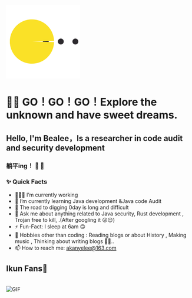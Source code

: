 <div align="left">
    <br>
    <img src="https://raw.githubusercontent.com/Aniket965/Aniket965/master/pacman.svg?sanitize=true" width="200"
        height="200">
</div>


# 👋🏻 GO！GO！GO！Explore the unknown and have sweet dreams.
## Hello, I'm Bealee，Is a researcher in code audit and security development 
### 躺平ing！ 👋 🌻

### ✨ Quick Facts

- 👨🏽‍💻 I’m currently working
- 🌱 I’m currently learning Java development &Java code Audit
- 🤔 The road to digging 0day is long and difficult
- 💬 Ask me about anything related to Java security, Rust development , Trojan free to kill, .(After googling it 😜😌)
- ⚡️ Fun-Fact: I sleep at 6am 🙃
- 🎿 Hobbies other than coding : Reading blogs or about History , Making music , Thinking about writing blogs 🤔🤖..
- 📫 How to reach me: akanyelee@163.com

## Ikun Fans👋
<div align="left">
    <br>
    <img alt="GIF" src="https://img.league-funny.com/imgur/155610149487.gif" width="200"
        height="200">
</div>
